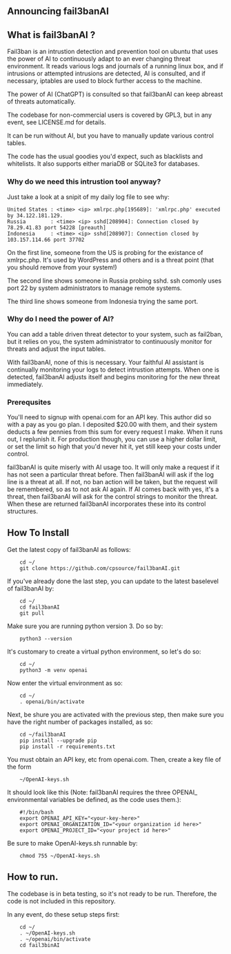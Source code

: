 
## Announcing fail3banAI

## What is fail3banAI ?

Fail3ban is an intrustion detection and prevention tool on ubuntu that uses the power of AI to
continuously adapt to an ever changing threat environment. It reads various logs and journals of
a running linux box, and if intrusions or attempted intrusions are detected, AI is consulted, and
if necessary, iptables are used to block further access to the machine.

The power of AI (ChatGPT) is consulted so that fail3banAI can keep abreast of threats automatically.

The codebase for non-commercial users is covered by GPL3, but in any event, see LICENSE.md for details.

It can be run without AI, but you have to manually update various control tables.

The code has the usual goodies you'd expect, such as blacklists and whitelists. It also supports
either mariaDB or SQLite3 for databases.

### Why do we need this intrustion tool anyway?

Just take a look at a snipit of my daily log file to see why:

```
United States : <time> <ip> xmlrpc.php[195689]: 'xmlrpc.php' executed by 34.122.181.129.
Russia        : <time> <ip> sshd[208904]: Connection closed by 78.29.41.83 port 54228 [preauth]
Indonesia     : <time> <ip> sshd[208907]: Connection closed by 103.157.114.66 port 37702
```

On the first line, someone from the US is probing for the existance of xmlrpc.php. It's used by WordPress
and others and is a threat point (that you should remove from your system!)

The second line shows someone in Russia probing sshd. ssh comonly uses port 22 by system administrators
to manage remote systems.

The third line shows someone from Indonesia trying the same port.

### Why do I need the power of AI?

You can add a table driven threat detector to your system, such as fail2ban, but it relies on
you, the system administrator to continuously monitor for threats and adjust the input tables.

With fail3banAI, none of this is necessary. Your faithful AI assistant is continually monitoring
your logs to detect intrustion attempts. When one is detected, fail3banAI adjusts itself and
begins monitoring for the new threat immediately.

### Prerequsites

You'll need to signup with openai.com for an API key. This author did so with a pay as you go plan. I deposited
$20.00 with them, and their system deducts a few pennies from this sum for every request I make.
When it runs out, I replunish it. For production though, you can use a higher dollar limit, or set the limit so high that you'd never hit it, yet still keep your costs under control.

fail3banAI is quite miserly with AI usage too. It will only make a request if it has not seen a particular threat
before. Then fail3banAI will ask if the log line is a threat at all. If not, no ban action will be taken, but the
request will be remembered, so as to not ask AI again. If AI comes back with yes, it's a threat, then fail3banAI
will ask for the control strings to monitor the threat. When these are returned fail3banAI incorporates
these into its control structures.

## How To Install

Get the latest copy of fail3banAI as follows:

```
	cd ~/
	git clone https://github.com/cpsource/fail3banAI.git
```

If you've already done the last step, you can update to the latest baselevel of fail3banAI by:

```
	cd ~/
	cd fail3banAI
	git pull
```

Make sure you are running python version 3. Do so by:

```
	python3 --version
```

It's customary to create a virtual python environment, so let's do so:

```
	cd ~/
	python3 -m venv openai
```

Now enter the virtual environment as so:

```
	cd ~/
	. openai/bin/activate
```

Next, be shure you are activated with the previous step, then
make sure you have the right number of packages installed, as so:

```
	cd ~/fail3banAI
	pip install --upgrade pip
	pip install -r requirements.txt
```

You must obtain an API key, etc from openai.com. Then, create a key file of the form

```
	~/OpenAI-keys.sh
```

It should look like this (Note: fail3banAI requires the three OPENAI_ environmental variables
be defined, as the code uses them.):

```
	#!/bin/bash
	export OPENAI_API_KEY="<your-key-here>"
	export OPENAI_ORGANIZATION_ID="<your organization id here>"
	export OPENAI_PROJECT_ID="<your project id here>"

```

Be sure to make OpenAI-keys.sh runnable by:

```
	chmod 755 ~/OpenAI-keys.sh
```

## How to run.

The codebase is in beta testing, so it's not ready to be run. Therefore, the code is not included
in this repository.

In any event, do these setup steps first:

```
	cd ~/
	. ~/OpenAI-keys.sh
	. ~/openai/bin/activate
	cd fail3binAI

```

